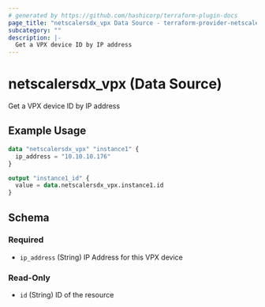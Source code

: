```yaml
---
# generated by https://github.com/hashicorp/terraform-plugin-docs
page_title: "netscalersdx_vpx Data Source - terraform-provider-netscalersdx"
subcategory: ""
description: |-
  Get a VPX device ID by IP address
---
```


# netscalersdx_vpx (Data Source)

Get a VPX device ID by IP address

## Example Usage

```terraform
data "netscalersdx_vpx" "instance1" {
  ip_address = "10.10.10.176"
}

output "instance1_id" {
  value = data.netscalersdx_vpx.instance1.id
}
```

<!-- schema generated by tfplugindocs -->
## Schema

### Required

- `ip_address` (String) IP Address for this VPX device

### Read-Only

- `id` (String) ID of the resource
